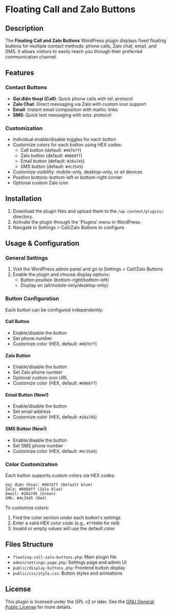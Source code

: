 # Floating Call and Zalo Buttons

## Description
The **Floating Call and Zalo Buttons** WordPress plugin displays fixed floating buttons for multiple contact methods: phone calls, Zalo chat, email, and SMS. It allows visitors to easily reach you through their preferred communication channel.

## Features
### Contact Buttons
- **Gọi điện thoại (Call)**: Quick phone calls with tel: protocol
- **Zalo Chat**: Direct messaging via Zalo with custom icon support
- **Email**: Instant email composition with mailto: links
- **SMS**: Quick text messaging with sms: protocol

### Customization
- Individual enable/disable toggles for each button
- Customize colors for each button using HEX codes:
  - Call button (default: `#007bff`)
  - Zalo button (default: `#0068ff`)
  - Email button (default: `#28a745`)
  - SMS button (default: `#dc3545`)
- Customize visibility: mobile-only, desktop-only, or all devices
- Position buttons: bottom-left or bottom-right corner
- Optional custom Zalo icon

## Installation
1. Download the plugin files and upload them to the `/wp-content/plugins/` directory.
2. Activate the plugin through the 'Plugins' menu in WordPress.
3. Navigate to Settings > Call/Zalo Buttons to configure.

## Usage & Configuration

### General Settings
1. Visit the WordPress admin panel and go to Settings > Call/Zalo Buttons
2. Enable the plugin and choose display options:
   - Button position (bottom-right/bottom-left)
   - Display on (all/mobile-only/desktop-only)

### Button Configuration
Each button can be configured independently:

#### Call Button
- Enable/disable the button
- Set phone number
- Customize color (HEX, default: `#007bff`)

#### Zalo Button
- Enable/disable the button
- Set Zalo phone number
- Optional custom icon URL
- Customize color (HEX, default: `#0068ff`)

#### Email Button (New!)
- Enable/disable the button
- Set email address
- Customize color (HEX, default: `#28a745`)

#### SMS Button (New!)
- Enable/disable the button
- Set SMS phone number
- Customize color (HEX, default: `#dc3545`)

### Color Customization
Each button supports custom colors via HEX codes:
```
Gọi điện thoại: #007bff (Default blue)
Zalo: #0068ff (Zalo blue)
Email: #28a745 (Green)
SMS: #dc3545 (Red)
```
To customize colors:
1. Find the color section under each button's settings
2. Enter a valid HEX color code (e.g., `#ff0000` for red)
3. Invalid or empty values will use the default color

## Files Structure
- `floating-call-zalo-buttons.php`: Main plugin file
- `admin/settings-page.php`: Settings page and admin UI
- `public/display-buttons.php`: Frontend button display
- `public/css/style.css`: Button styles and animations

## License
This plugin is licensed under the GPL v2 or later. See the [GNU General Public License](https://www.gnu.org/licenses/gpl-2.0.html) for more details.